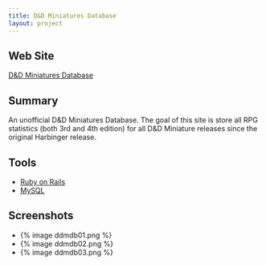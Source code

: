```yaml
---
title: D&D Miniatures Database
layout: project
---
```


## Web Site

[D&D Miniatures Database](http://dracosaur.us/)

## Summary

An unofficial D&D Miniatures Database. The goal of this site is store all RPG statistics (both 3rd and 4th edition) for all D&D Miniature releases since the original Harbinger release.

## Tools

- [Ruby on Rails](http://rubyonrails.org/)
- [MySQL](http://www.mysql.com/)

## Screenshots

<ul class="thumbnails">
<li>{% image ddmdb01.png %}</li>
<li>{% image ddmdb02.png %}</li>
<li>{% image ddmdb03.png %}</li>
</ul>
